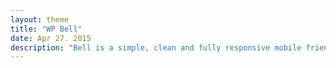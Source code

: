 ```yaml
---
layout: theme
title: "WP Bell"
date: Apr 27. 2015
description: "Bell is a simple, clean and fully responsive mobile friendly landing page. It allows full video or image background header and comes in 3 different color sets."
---
```

